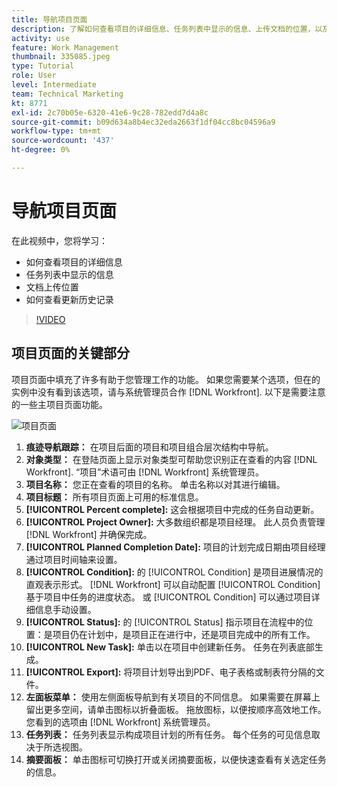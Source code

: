 ```yaml
---
title: 导航项目页面
description: 了解如何查看项目的详细信息、任务列表中显示的信息、上传文档的位置，以及如何查看 [!DNL  Workfront].
activity: use
feature: Work Management
thumbnail: 335085.jpeg
type: Tutorial
role: User
level: Intermediate
team: Technical Marketing
kt: 8771
exl-id: 2c70b05e-6320-41e6-9c28-782edd7d4a8c
source-git-commit: b09d634a8b4ec32eda2663f1df04cc8bc04596a9
workflow-type: tm+mt
source-wordcount: '437'
ht-degree: 0%

---
```


# 导航项目页面

在此视频中，您将学习：

* 如何查看项目的详细信息
* 任务列表中显示的信息
* 文档上传位置
* 如何查看更新历史记录

>[!VIDEO](https://video.tv.adobe.com/v/335085/?quality=12)

## 项目页面的关键部分

项目页面中填充了许多有助于您管理工作的功能。 如果您需要某个选项，但在的实例中没有看到该选项，请与系统管理员合作 [!DNL Workfront]. 以下是需要注意的一些主项目页面功能。

![项目页面](assets/project-page-graphic-for-planner.png)

1. **痕迹导航跟踪：** 在项目后面的项目和项目组合层次结构中导航。
2. **对象类型：** 在登陆页面上显示对象类型可帮助您识别正在查看的内容 [!DNL Workfront]. “项目”术语可由 [!DNL Workfront] 系统管理员。
3. **项目名称：** 您正在查看的项目的名称。 单击名称以对其进行编辑。
4. **项目标题：** 所有项目页面上可用的标准信息。
5. **[!UICONTROL Percent complete]:** 这会根据项目中完成的任务自动更新。
6. **[!UICONTROL Project Owner]:** 大多数组织都是项目经理。 此人员负责管理 [!DNL Workfront] 并确保完成。
7. **[!UICONTROL Planned Completion Date]:** 项目的计划完成日期由项目经理通过项目时间轴来设置。
8. **[!UICONTROL Condition]:** 的 [!UICONTROL Condition] 是项目进展情况的直观表示形式。 [!DNL Workfront] 可以自动配置 [!UICONTROL Condition] 基于项目中任务的进度状态。 或 [!UICONTROL Condition] 可以通过项目详细信息手动设置。
9. **[!UICONTROL Status]:** 的 [!UICONTROL Status] 指示项目在流程中的位置：是项目仍在计划中，是项目正在进行中，还是项目完成中的所有工作。
10. **[!UICONTROL New Task]:** 单击以在项目中创建新任务。 任务在列表底部生成。
11. **[!UICONTROL Export]:** 将项目计划导出到PDF、电子表格或制表符分隔的文件。
12. **左面板菜单：** 使用左侧面板导航到有关项目的不同信息。 如果需要在屏幕上留出更多空间，请单击图标以折叠面板。 拖放图标，以便按顺序高效地工作。 您看到的选项由 [!DNL Workfront] 系统管理员。
13. **任务列表：** 任务列表显示构成项目计划的所有任务。 每个任务的可见信息取决于所选视图。
14. **摘要面板：** 单击图标可切换打开或关闭摘要面板，以便快速查看有关选定任务的信息。

<!---
learn more:
simplified left navigation
edit projects
new toolbar for lists
--->
